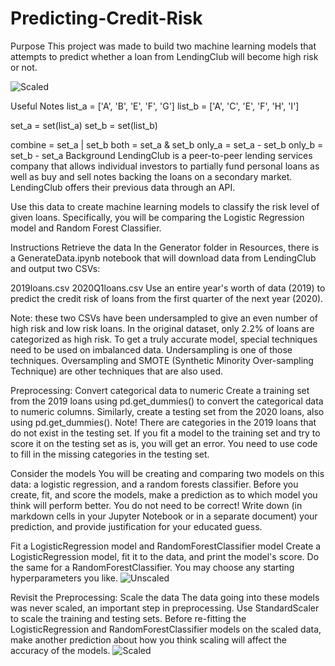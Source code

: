 # Predicting-Credit-Risk
Purpose
This project was made to build two machine learning models that attempts to predict whether a loan from LendingClub will become high risk or not.

![Scaled](https://user-images.githubusercontent.com/85588653/139784456-cdb35189-a02b-45bf-96e8-fa39e05d2234.PNG)

Useful Notes
list_a = ['A', 'B', 'E', 'F', 'G']
list_b = ['A', 'C', 'E', 'F', 'H', 'I']

set_a = set(list_a)
set_b = set(list_b)

combine = set_a | set_b
both = set_a & set_b
only_a = set_a - set_b
only_b = set_b - set_a
Background
LendingClub is a peer-to-peer lending services company that allows individual investors to partially fund personal loans as well as buy and sell notes backing the loans on a secondary market. LendingClub offers their previous data through an API.

Use this data to create machine learning models to classify the risk level of given loans. Specifically, you will be comparing the Logistic Regression model and Random Forest Classifier.

Instructions
Retrieve the data
In the Generator folder in Resources, there is a GenerateData.ipynb notebook that will download data from LendingClub and output two CSVs:

2019loans.csv
2020Q1loans.csv
Use an entire year's worth of data (2019) to predict the credit risk of loans from the first quarter of the next year (2020).

Note: these two CSVs have been undersampled to give an even number of high risk and low risk loans. In the original dataset, only 2.2% of loans are categorized as high risk. To get a truly accurate model, special techniques need to be used on imbalanced data. Undersampling is one of those techniques. Oversampling and SMOTE (Synthetic Minority Over-sampling Technique) are other techniques that are also used.

Preprocessing: Convert categorical data to numeric
Create a training set from the 2019 loans using pd.get_dummies() to convert the categorical data to numeric columns. Similarly, create a testing set from the 2020 loans, also using pd.get_dummies(). Note! There are categories in the 2019 loans that do not exist in the testing set. If you fit a model to the training set and try to score it on the testing set as is, you will get an error. You need to use code to fill in the missing categories in the testing set.

Consider the models
You will be creating and comparing two models on this data: a logistic regression, and a random forests classifier. Before you create, fit, and score the models, make a prediction as to which model you think will perform better. You do not need to be correct! Write down (in markdown cells in your Jupyter Notebook or in a separate document) your prediction, and provide justification for your educated guess.

Fit a LogisticRegression model and RandomForestClassifier model
Create a LogisticRegression model, fit it to the data, and print the model's score. Do the same for a RandomForestClassifier. You may choose any starting hyperparameters you like.
![Unscaled](https://user-images.githubusercontent.com/85588653/139784623-276383f4-cb43-47a6-927a-6e5ee8579a7f.PNG)

Revisit the Preprocessing: Scale the data
The data going into these models was never scaled, an important step in preprocessing. Use StandardScaler to scale the training and testing sets. Before re-fitting the LogisticRegression and RandomForestClassifier models on the scaled data, make another prediction about how you think scaling will affect the accuracy of the models.
![Scaled](https://user-images.githubusercontent.com/85588653/139784705-291c95d6-e18a-46f8-a4b4-8be99f1430f3.PNG)

